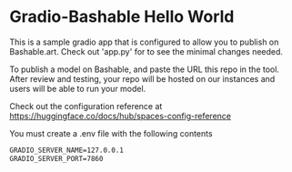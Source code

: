 # Gradio-Bashable Hello World
This is a sample gradio app that is configured to allow you to publish on Bashable.art.  Check out 'app.py' for to see the minimal changes needed.

To publish a model on Bashable, and paste the URL this repo in the tool.  After review and testing, your repo will be hosted on our instances and users will be able to run your model. 

Check out the configuration reference at https://huggingface.co/docs/hub/spaces-config-reference

You must create a .env file with the following contents
``` txt
GRADIO_SERVER_NAME=127.0.0.1
GRADIO_SERVER_PORT=7860
